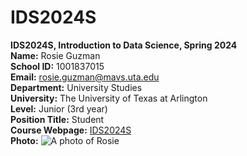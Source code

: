 # IDS2024S

**IDS2024S, Introduction to Data Science, Spring 2024**  
**Name:** Rosie Guzman  
**School ID:** 1001837015   
**Email:** rosie.guzman@mavs.uta.edu    
**Department:** University Studies  
**University:** The University of Texas at Arlington  
**Level:**  Junior (3rd year)  
**Position Title:** Student  
**Course Webpage:** [IDS2024S](www.cdslab.org)  
**Photo:** ![A photo of Rosie]()
